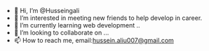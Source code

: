 - 👋 Hi, I’m @Husseingali
- 👀 I’m interested in meeting new friends to help develop in career.
- 🌱 I’m currently learning web development ..
- 💞️ I’m looking to collaborate on ...
- 📫 How to reach me, email:hussein.aliu007@gmail.com

<!---
Husseingali/Husseingali is a ✨ special ✨ repository because its `README.md` (this file) appears on your GitHub profile.
You can click the Preview link to take a look at your changes.
--->
